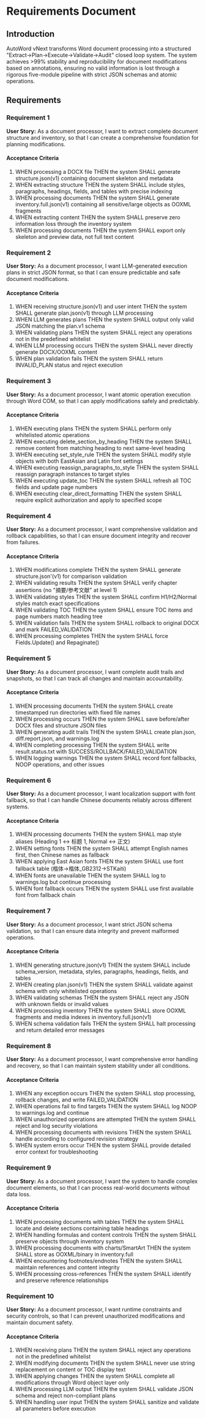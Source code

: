 # Requirements Document

## Introduction

AutoWord vNext transforms Word document processing into a structured "Extract→Plan→Execute→Validate→Audit" closed loop system. The system achieves >99% stability and reproducibility for document modifications based on annotations, ensuring no valid information is lost through a rigorous five-module pipeline with strict JSON schemas and atomic operations.

## Requirements

### Requirement 1

**User Story:** As a document processor, I want to extract complete document structure and inventory, so that I can create a comprehensive foundation for planning modifications.

#### Acceptance Criteria

1. WHEN processing a DOCX file THEN the system SHALL generate structure.json(v1) containing document skeleton and metadata
2. WHEN extracting structure THEN the system SHALL include styles, paragraphs, headings, fields, and tables with precise indexing
3. WHEN processing documents THEN the system SHALL generate inventory.full.json(v1) containing all sensitive/large objects as OOXML fragments
4. WHEN extracting content THEN the system SHALL preserve zero information loss through the inventory system
5. WHEN processing documents THEN the system SHALL export only skeleton and preview data, not full text content

### Requirement 2

**User Story:** As a document processor, I want LLM-generated execution plans in strict JSON format, so that I can ensure predictable and safe document modifications.

#### Acceptance Criteria

1. WHEN receiving structure.json(v1) and user intent THEN the system SHALL generate plan.json(v1) through LLM processing
2. WHEN LLM generates plans THEN the system SHALL output only valid JSON matching the plan.v1 schema
3. WHEN validating plans THEN the system SHALL reject any operations not in the predefined whitelist
4. WHEN LLM processing occurs THEN the system SHALL never directly generate DOCX/OOXML content
5. WHEN plan validation fails THEN the system SHALL return INVALID_PLAN status and reject execution

### Requirement 3

**User Story:** As a document processor, I want atomic operation execution through Word COM, so that I can apply modifications safely and predictably.

#### Acceptance Criteria

1. WHEN executing plans THEN the system SHALL perform only whitelisted atomic operations
2. WHEN executing delete_section_by_heading THEN the system SHALL remove content from matching heading to next same-level heading
3. WHEN executing set_style_rule THEN the system SHALL modify style objects with both EastAsian and Latin font settings
4. WHEN executing reassign_paragraphs_to_style THEN the system SHALL reassign paragraph instances to target styles
5. WHEN executing update_toc THEN the system SHALL refresh all TOC fields and update page numbers
6. WHEN executing clear_direct_formatting THEN the system SHALL require explicit authorization and apply to specified scope

### Requirement 4

**User Story:** As a document processor, I want comprehensive validation and rollback capabilities, so that I can ensure document integrity and recover from failures.

#### Acceptance Criteria

1. WHEN modifications complete THEN the system SHALL generate structure.json'(v1) for comparison validation
2. WHEN validating results THEN the system SHALL verify chapter assertions (no "摘要/参考文献" at level 1)
3. WHEN validating styles THEN the system SHALL confirm H1/H2/Normal styles match exact specifications
4. WHEN validating TOC THEN the system SHALL ensure TOC items and page numbers match heading tree
5. WHEN validation fails THEN the system SHALL rollback to original DOCX and mark FAILED_VALIDATION
6. WHEN processing completes THEN the system SHALL force Fields.Update() and Repaginate()

### Requirement 5

**User Story:** As a document processor, I want complete audit trails and snapshots, so that I can track all changes and maintain accountability.

#### Acceptance Criteria

1. WHEN processing documents THEN the system SHALL create timestamped run directories with fixed file names
2. WHEN processing occurs THEN the system SHALL save before/after DOCX files and structure JSON files
3. WHEN generating audit trails THEN the system SHALL create plan.json, diff.report.json, and warnings.log
4. WHEN completing processing THEN the system SHALL write result.status.txt with SUCCESS/ROLLBACK/FAILED_VALIDATION
5. WHEN logging warnings THEN the system SHALL record font fallbacks, NOOP operations, and other issues

### Requirement 6

**User Story:** As a document processor, I want localization support with font fallback, so that I can handle Chinese documents reliably across different systems.

#### Acceptance Criteria

1. WHEN processing documents THEN the system SHALL map style aliases (Heading 1 ↔ 标题 1, Normal ↔ 正文)
2. WHEN setting fonts THEN the system SHALL attempt English names first, then Chinese names as fallback
3. WHEN applying East Asian fonts THEN the system SHALL use font fallback table (楷体→楷体_GB2312→STKaiti)
4. WHEN fonts are unavailable THEN the system SHALL log to warnings.log but continue processing
5. WHEN font fallback occurs THEN the system SHALL use first available font from fallback chain

### Requirement 7

**User Story:** As a document processor, I want strict JSON schema validation, so that I can ensure data integrity and prevent malformed operations.

#### Acceptance Criteria

1. WHEN generating structure.json(v1) THEN the system SHALL include schema_version, metadata, styles, paragraphs, headings, fields, and tables
2. WHEN creating plan.json(v1) THEN the system SHALL validate against schema with only whitelisted operations
3. WHEN validating schemas THEN the system SHALL reject any JSON with unknown fields or invalid values
4. WHEN processing inventory THEN the system SHALL store OOXML fragments and media indexes in inventory.full.json(v1)
5. WHEN schema validation fails THEN the system SHALL halt processing and return detailed error messages

### Requirement 8

**User Story:** As a document processor, I want comprehensive error handling and recovery, so that I can maintain system stability under all conditions.

#### Acceptance Criteria

1. WHEN any exception occurs THEN the system SHALL stop processing, rollback changes, and write FAILED_VALIDATION
2. WHEN operations fail to find targets THEN the system SHALL log NOOP to warnings.log and continue
3. WHEN unauthorized operations are attempted THEN the system SHALL reject and log security violations
4. WHEN processing documents with revisions THEN the system SHALL handle according to configured revision strategy
5. WHEN system errors occur THEN the system SHALL provide detailed error context for troubleshooting

### Requirement 9

**User Story:** As a document processor, I want the system to handle complex document elements, so that I can process real-world documents without data loss.

#### Acceptance Criteria

1. WHEN processing documents with tables THEN the system SHALL locate and delete sections containing table headings
2. WHEN handling formulas and content controls THEN the system SHALL preserve objects through inventory system
3. WHEN processing documents with charts/SmartArt THEN the system SHALL store as OOXML/binary in inventory.full
4. WHEN encountering footnotes/endnotes THEN the system SHALL maintain references and content integrity
5. WHEN processing cross-references THEN the system SHALL identify and preserve reference relationships

### Requirement 10

**User Story:** As a document processor, I want runtime constraints and security controls, so that I can prevent unauthorized modifications and maintain document safety.

#### Acceptance Criteria

1. WHEN receiving plans THEN the system SHALL reject any operations not in the predefined whitelist
2. WHEN modifying documents THEN the system SHALL never use string replacement on content or TOC display text
3. WHEN applying changes THEN the system SHALL complete all modifications through Word object layer only
4. WHEN processing LLM output THEN the system SHALL validate JSON schema and reject non-compliant plans
5. WHEN handling user input THEN the system SHALL sanitize and validate all parameters before execution